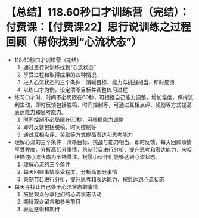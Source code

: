 # 【总结】118.60秒口才训练营（完结）：付费课：【付费课22】思行说训练之过程回顾（帮你找到“心流状态”）

-   118.60秒口才训练营（完结）
    1.  通过思行说训练找到“心流状态”
    2.  享受过程和取得成果的四种情况
    3.  进入心流状态的三个条件：清晰目标、能力与挑战相当、即时反馈
    4.  以练口才为例，设定清晰目标并调整练习过程
-   练习口才时，时间不必局限在60秒，可根据自己能力调整，增加难度，保持流利生动，即时反馈包括脱稿、时间控制等，可通过互相点评、奖励等方式提高表达能力和思考能力。
    1.  时间控制不必局限在60秒，可根据能力调整
    2.  即时反馈包括脱稿、时间控制等
    3.  通过互相点评、奖励等方式提高表达和思考能力
-   理解心流的三个条件：清晰目标、挑战与能力相当、即时反馈，每天回顾事情享受程度，分析高低分事情，录制节目进行分析，提升思考和表达能力，米哈伊描述心流状态为全神贯注，祝愿小伙伴们能够达到心流状态。
    1.  理解心流的三个条件
    2.  每天回顾事情享受程度，分析高低分事情
    3.  录制节目进行分析，提升思考和表达能力，祝愿达到心流状态
-   每天寻找让自己处于心流状态的事情
    1.  鼓励观众分享他们的心流状态活动
    2.  期待观众留言和参与节目
    3.  表达感谢和期待